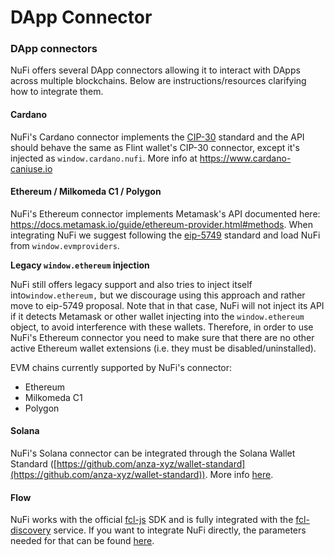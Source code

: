 # DApp Connector

### DApp connectors

NuFi offers several DApp connectors allowing it to interact with DApps across multiple blockchains. Below are instructions/resources clarifying how to integrate them.

#### Cardano

NuFi's Cardano connector implements the [CIP-30](https://github.com/cardano-foundation/CIPs/tree/master/CIP-0030) standard and the API should behave the same as Flint wallet's CIP-30 connector, except it's injected as `window.cardano.nufi`. More info at https://www.cardano-caniuse.io

#### Ethereum / Milkomeda C1 / Polygon

NuFi's Ethereum connector implements Metamask's API documented here: https://docs.metamask.io/guide/ethereum-provider.html#methods. When integrating NuFi we suggest following the [eip-5749](https://eips.ethereum.org/EIPS/eip-5749) standard and load NuFi from `window.evmproviders`.

**Legacy `window.ethereum` injection**

NuFi still offers legacy support and also tries to inject itself into`window.ethereum,` but we discourage using this approach and rather move to eip-5749 proposal. Note that in that case, NuFi will not inject its API if it detects Metamask or other wallet injecting into the `window.ethereum` object, to avoid interference with these wallets. Therefore, in order to use NuFi's Ethereum connector you need to make sure that there are no other active Ethereum wallet extensions (i.e. they must be disabled/uninstalled).

EVM chains currently supported by NuFi's connector:

* Ethereum
* Milkomeda C1
* Polygon

#### Solana

NuFi's Solana connector can be integrated through the Solana Wallet Standard ([https://github.com/anza-xyz/wallet-standard](https://github.com/anza-xyz/wallet-standard)). More info [here](https://github.com/wallet-standard/wallet-standard).

#### Flow

NuFi works with the official [fcl-js](https://github.com/onflow/fcl-js) SDK and is fully integrated with the [fcl-discovery](https://github.com/onflow/fcl-discovery) service. If you want to integrate NuFi directly, the parameters needed for that can be found [here](https://github.com/onflow/fcl-discovery/blob/812bff5b90343976835d17bc2d7810aac62d714d/data/services.json#L74).
